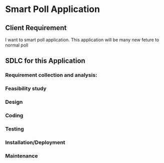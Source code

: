 # Smart Poll Application
## Client Requirement
I want to smart poll application. This application will be many new feture to normal poll
## SDLC for this Application

### Requirement collection and analysis:

### Feasibility study

### Design

### Coding

### Testing

### Installation/Deployment

### Maintenance
